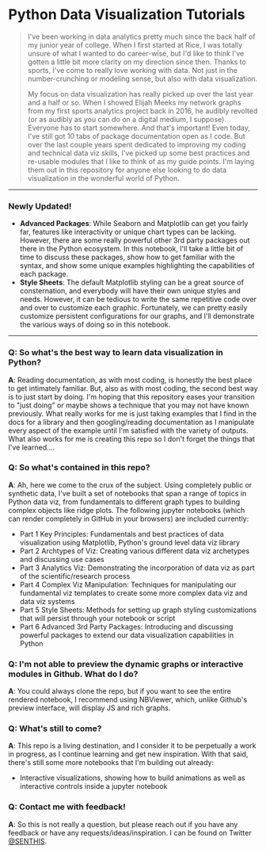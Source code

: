 # Python Data Visualization Tutorials

>I've been working in data analytics pretty much since the back half of my junior year of college. When I first started at Rice, I was totally unsure of what I wanted to do career-wise, but I'd like to think I've gotten a little bit more clarity on my direction since then. Thanks to sports, I've come to really love working with data. Not just in the number-crunching or modeling sense, but also with data visualization. 
>
>My focus on data visualization has really picked up over the last year and a half or so. When I showed Elijah Meeks my network graphs from my first sports analytics project back in 2016, he audibly revolted (or as audibly as you can do on a digital medium, I suppose). Everyone has to start somewhere. And that's important! Even today, I've still got 10 tabs of package documentation open as I code. But over the last couple years spent dedicated to improving my coding and technical data viz skills, I've picked up some best practices and re-usable modules that I like to think of as my guide points. I'm laying them out in this repository for anyone else looking to do data visualization in the wonderful world of Python.
>
--------
### Newly Updated!
- **Advanced Packages**: While Seaborn and Matplotlib can get you fairly far, features like interactivity or unique chart types can be lacking. However, there are some really powerful other 3rd party packages out there in the Python ecosystem. In this notebook, I'll take a little bit of time to discuss these packages, show how to get familiar with the syntax, and show some unique examples highlighting the capabilities of each package.
- **Style Sheets**: The default Matplotlib styling can be a great source of consternation, and everybody will have their own unique styles and needs. However, it can be tedious to write the same repetitive code over and over to customize each graphic. Fortunately, we can pretty easily customize persistent configurations for our graphs, and I'll demonstrate the various ways of doing so in this notebook.

--------
### Q: So what's the best way to learn data visualization in Python?
**A**: Reading documentation, as with most coding, is honestly the best place to get intimately familiar. But, also as with most coding, the second best way is to just start by doing. I'm hoping that this repository eases your transition to "just doing" or maybe shows a technique that you may not have known previously. What really works for me is just taking examples that I find in the docs for a library and then googling/reading documentation as I manipulate every aspect of the example until I'm satisfied with the variety of outputs. What also works for me is creating this repo so I don't forget the things that I've learned....

### Q: So what's contained in this repo?
**A**: Ah, here we come to the crux of the subject. Using completely public or synthetic data, I've built a set of notebooks that span a range of topics in Python data viz, from fundamentals to different graph types to building complex objects like ridge plots. The following jupyter notebooks (which can render completely in GitHub in your browsers) are included currently:
- Part 1 Key Principles: Fundamentals and best practices of data visualization using Matplotlib, Python's ground level data viz library
- Part 2 Archtypes of Viz: Creating various different data viz archetypes and discussing use cases
- Part 3 Analytics Viz: Demonstrating the incorporation of data viz as part of the scientific/research process
- Part 4 Complex Viz Manipulation: Techniques for manipulating our fundamental viz templates to create some more complex data viz and data viz systems
- Part 5 Style Sheets: Methods for setting up graph styling customizations that will persist through your notebook or script
- Part 6 Advanced 3rd Party Packages: Introducing and discussing powerful packages to extend our data visualization capabilities in Python

### Q: I'm not able to preview the dynamic graphs or interactive modules in Github. What do I do?
**A**: You could always clone the repo, but if you want to see the entire rendered notebook, I recommend using NBViewer, which, unlike Github's preview interface, will display JS and rich graphs.

### Q: What's still to come?
**A**: This repo is a living destination, and I consider it to be perpetually a work in progress, as I continue learning and get new inspiration. With that said, there's still some more notebooks that I'm building out already:
- Interactive visualizations, showing how to build animations as well as interactive controls inside a jupyter notebook

### Q: Contact me with feedback!
**A**: So this is not really a question, but please reach out if you have any feedback or have any requests/ideas/inspiration. I can be found on Twitter [@SENTHIS](https://twitter.com/SENTH1S).
